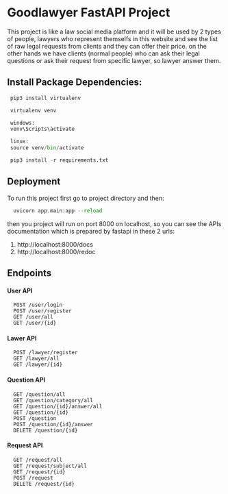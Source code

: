 # Goodlawyer FastAPI Project

This project is like a law social media platform and it will be used by 2 types of people, lawyers who represent themselfs in this website and see the list of raw legal requests from clients and they can offer their price. on the other hands we have clients (normal people) who can ask their legal questions or ask their request from specific lawyer, so lawyer answer them.

## Install Package Dependencies:

 ```python
  pip3 install virtualenv

  virtualenv venv

  windows:
  venv\Scripts\activate

  linux:
  source venv/bin/activate

  pip3 install -r requirements.txt
```

## Deployment

To run this project first go to project directory and then:

```python
  uvicorn app.main:app --reload
```

then you project will run on port 8000 on localhost, so you can see the APIs documentation which is prepared by fastapi in these 2 urls:

1. http://localhost:8000/docs
2. http://localhost:8000/redoc


## Endpoints

#### User API

```http
  POST /user/login
  POST /user/register
  GET /user/all
  GET /user/{id}
```

#### Lawer API

```http
  POST /lawyer/register
  GET /lawyer/all
  GET /lawyer/{id}
```

#### Question API

```http
  GET /question/all
  GET /question/category/all
  GET /question/{id}/answer/all
  GET /question/{id}
  POST /question
  POST /question/{id}/answer
  DELETE /question/{id}
```

#### Request API

```http
  GET /request/all
  GET /request/subject/all
  GET /request/{id}
  POST /request
  DELETE /request/{id}
```

